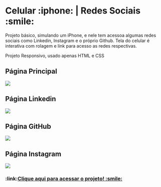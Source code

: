 <h1>Celular :iphone: | Redes Sociais :smile: </h1>

<p>Projeto básico, simulando um iPhone, e nele tem acessoa algumas redes sociais como Linkedin, Instagram e o próprio Github. Tela do celular é interativa com rolagem e link para acesso as redes respectivas.</p>
<p>Projeto Responsivo, usado apenas HTML e CSS</p>

<h2>Página Principal</h2>
<p>
    <img src=".github/Página principal.png">
</p>

<h2>Página Linkedin</h2>
<p>
    <img src=".github/Página Linkedin.png">
</p>

<h2>Página GitHub</h2>
<p>
    <img src=".github/Página Github.png">
</p>

<h2>Página Instagram</h2>
<p>
    <img src=".github/Página Instagram.png">
</p>


<h3>:link:<a href="https://jonnascipriano.github.io/projeto-social/" target="_blank">Clique aqui para acessar o projeto! :smile:</h3>